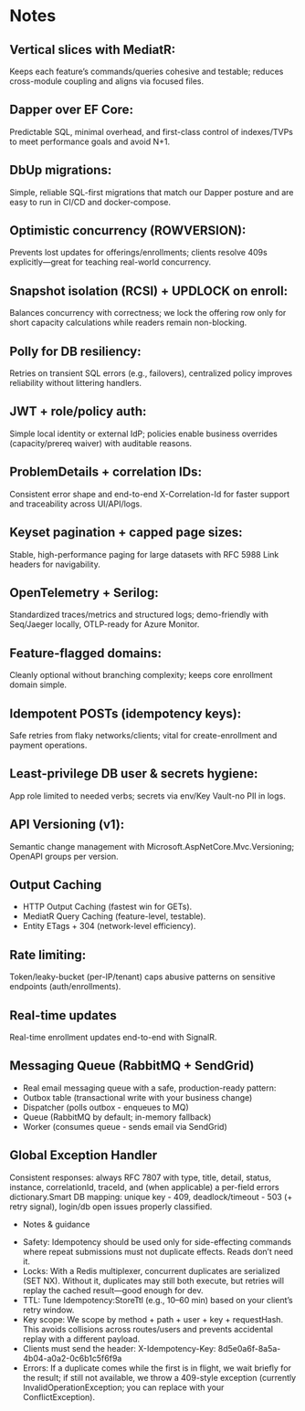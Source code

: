 # Notes

## Vertical slices with MediatR: 
Keeps each feature’s commands/queries cohesive and testable; reduces cross-module coupling and aligns via focused files.

## Dapper over EF Core: 
Predictable SQL, minimal overhead, and first-class control of indexes/TVPs to meet performance goals and avoid N+1.

## DbUp migrations: 
Simple, reliable SQL-first migrations that match our Dapper posture and are easy to run in CI/CD and docker-compose.

## Optimistic concurrency (ROWVERSION): 
Prevents lost updates for offerings/enrollments; clients resolve 409s explicitly—great for teaching real-world concurrency.

## Snapshot isolation (RCSI) + UPDLOCK on enroll: 
Balances concurrency with correctness; we lock the offering row only for short capacity calculations while readers remain non-blocking.

## Polly for DB resiliency: 
Retries on transient SQL errors (e.g., failovers), centralized policy improves reliability without littering handlers.

## JWT + role/policy auth: 
Simple local identity or external IdP; policies enable business overrides (capacity/prereq waiver) with auditable reasons.

## ProblemDetails + correlation IDs: 
Consistent error shape and end-to-end X-Correlation-Id for faster support and traceability across UI/API/logs.

## Keyset pagination + capped page sizes: 
Stable, high-performance paging for large datasets with RFC 5988 Link headers for navigability.

## OpenTelemetry + Serilog: 
Standardized traces/metrics and structured logs; demo-friendly with Seq/Jaeger locally, OTLP-ready for Azure Monitor.

## Feature-flagged domains: 
Cleanly optional without branching complexity; keeps core enrollment domain simple.

## Idempotent POSTs (idempotency keys): 
Safe retries from flaky networks/clients; vital for create-enrollment and payment operations.

## Least-privilege DB user & secrets hygiene: 
App role limited to needed verbs; secrets via env/Key Vault-no PII in logs.

## API Versioning (v1): 
Semantic change management with Microsoft.AspNetCore.Mvc.Versioning; OpenAPI groups per version.

## Output Caching
- HTTP Output Caching (fastest win for GETs). 
- MediatR Query Caching (feature-level, testable). 
- Entity ETags + 304 (network-level efficiency). 

## Rate limiting: 
Token/leaky-bucket (per-IP/tenant) caps abusive patterns on sensitive endpoints (auth/enrollments).

## Real-time updates
Real-time enrollment updates end-to-end with SignalR.

## Messaging Queue (RabbitMQ + SendGrid)
- Real email messaging queue with a safe, production-ready pattern:
- Outbox table (transactional write with your business change) 
- Dispatcher (polls outbox - enqueues to MQ)
- Queue (RabbitMQ by default; in-memory fallback)
- Worker (consumes queue - sends email via SendGrid)

## Global Exception Handler 
Consistent responses: always RFC 7807 with type, title, detail, status, instance, correlationId, traceId, and (when applicable) a per-field errors dictionary.Smart DB mapping: unique key - 409, deadlock/timeout - 503 (+ retry signal), login/db open issues properly classified.

* Notes & guidance
- Safety: Idempotency should be used only for side-effecting commands where repeat submissions must not duplicate effects. Reads don’t need it.
- Locks: With a Redis multiplexer, concurrent duplicates are serialized (SET NX). Without it, duplicates may still both execute, but retries will replay the cached result—good enough for dev.
- TTL: Tune Idempotency:StoreTtl (e.g., 10–60 min) based on your client’s retry window.
- Key scope: We scope by method + path + user + key + requestHash. This avoids collisions across routes/users and prevents accidental replay with a different payload.
- Clients must send the header: X-Idempotency-Key: 8d5e0a6f-8a5a-4b04-a0a2-0c6b1c5f6f9a
- Errors: If a duplicate comes while the first is in flight, we wait briefly for the result; if still not available, we throw a 409-style exception (currently InvalidOperationException; you can replace with your ConflictException).
